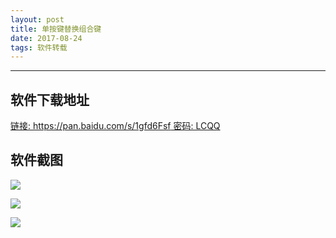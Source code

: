```yaml
---
layout: post
title: 单按键替换组合键
date: 2017-08-24
tags: 软件转载
---
```

---

## 软件下载地址
[链接: https://pan.baidu.com/s/1gfd6Fsf 密码: LCQQ](https://pan.baidu.com/s/1gfd6Fsf)

## 软件截图

![](http://upload-images.jianshu.io/upload_images/5865351-1bc21572f9c1f2f0.png?imageMogr2/auto-orient/strip%7CimageView2/2/w/1240)

![](http://upload-images.jianshu.io/upload_images/5865351-4946b5ab3cdf5d85.png?imageMogr2/auto-orient/strip%7CimageView2/2/w/1240)

![](http://upload-images.jianshu.io/upload_images/5865351-b62fd8fb496421d9.png?imageMogr2/auto-orient/strip%7CimageView2/2/w/1240)